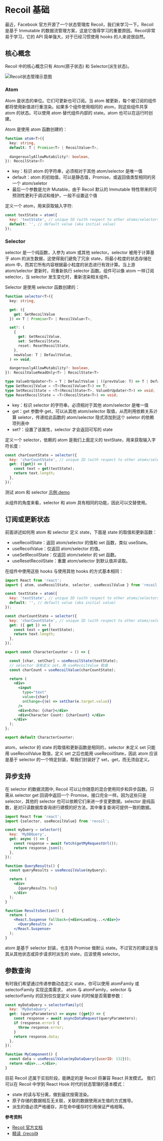 # Recoil 基础


最近，Facebook 官方开源了一个状态管理库 Recoil，我们来学习一下。Recoil 是基于 Immutable 的数据流管理方案，这是它值得学习的重要原因。Recoil非常易于学习，它的 API 简单强大，对于已经习惯使用 hooks 的人来说很自然。

## 核心概念

Recoil 中的核心概念只有 Atom(原子状态) 和 Selector(派生状态)。

![Recoil状态管理示意图](/img/recoil.png "Recoil状态管理示意图")

### Atom 

 Atom 是状态的单位。它们可更新也可订阅。当 atom 被更新，每个被订阅的组件都将使用新值进行重渲染。如果多个组件使用相同的 atom，则这些组件共享 atom 的状态。可以使用 atom 替代组件内部的 state。atom 也可以在运行时创建。

Atom 是使用 atom 函数创建的：

```ts
function atom<T>({
  key: string,
  default: T | Promise<T> | RecoilValue<T>,
  
  dangerouslyAllowMutability?: boolean,
}): RecoilState<T>
```

- key：标识 atom 的字符串，必须相对于其他 atom/selector 是唯一值
- default：atom 的初始值，可以是静态值，Promise，或返回值类型相同的另一个 atom/seletor
- 最后一个参数是允许 Mutable，由于 Recoil 默认的 Immutable 特性带来的可预测性更利于调试和维护，一般不设置这个值

定义一个 atom，用来获取输入字符:

```js
const textState = atom({
  key: 'textState', // unique ID (with respect to other atoms/selectors)
  default: '', // default value (aka initial value)
});
```

### Selector

selector 是一个纯函数，入参为 atom 或其他 selector。selector 被用于计算基于 atom 的派生数据，这使得我们避免了冗余 state，将最小粒度的状态存储在 atom 中，而其它所有内容根据最小粒度的状态进行有效计算。当上游 atom/selector 更新时，将重新执行 selector 函数。组件可以像 atom 一样订阅 selector，当 selector 发生变化时，重新渲染相关组件。

Selector 是使用 selector 函数创建的：

```ts
function selector<T>({
  key: string,

  get: ({
    get: GetRecoilValue
  }) => T | Promise<T> | RecoilValue<T>,

  set?: (
    {
      get: GetRecoilValue,
      set: SetRecoilState,
      reset: ResetRecoilState,
    },
    newValue: T | DefaultValue,
  ) => void,

  dangerouslyAllowMutability?: boolean,
}): RecoilValueReadOnly<T> | RecoilState<T>
```
```ts
type ValueOrUpdater<T> = T | DefaultValue | ((prevValue: T) => T | DefaultValue);
type GetRecoilValue = <T>(RecoilValue<T>) => T;
type SetRecoilState = <T>(RecoilState<T>, ValueOrUpdater<T>) => void;
type ResetRecoilState = <T>(RecoilState<T>) => void;
```

- key：标识 selector 的字符串，必须相对于其他 atom/selector 是唯一值
- get：get 参数中 get，可以从其他 atom/selector 取值，从而利用依赖关系计算 seletor，传递给此函数的 atom/selector 隐式添加到这个 seletor 的依赖项列表中
- set?：设置了该属性，selector 才会返回可写的 state

定义一个 selector，依赖的 atom 是我们上面定义的 textState，用来获取输入字符长度 :

```jsx
const charCountState = selector({
  key: 'charCountState', // unique ID (with respect to other atoms/selectors)
  get: ({get}) => {
    const text = get(textState);
    return text.length;
  },
});
```
测试 atom 和 selector [示例 demo](https://recoiljs.org/docs/introduction/getting-started#demo)

从组件的角度来看，selector 和 atom 具有相同的功能，因此可以交替使用。

## 订阅或更新状态

前面讲述如何用 atom 和 selector 定义 state，下面是 state 的取值和更新函数：

- useRecoilState：返回 atom/selector 的值和 set 函数，类似 useState。
- useRecoilValue：仅返回 atom/selector 的值。
- useSetRecoilState：仅返回 atom/seletor 的 set 函数。
- useResetRecoilState：重置 atom/selector 到默认值并读取。

在组件中使用这些 hooks 与使用其他 hooks 的方式基本相同：

```jsx
import React from 'react';
import { atom, useRecoilState, selector, useRecoilValue } from 'recoil';

const textState = atom({
  key: 'textState', // unique ID (with respect to other atoms/selectors)
  default: '', // default value (aka initial value)
});

const charCountState = selector({
  key: 'charCountState', // unique ID (with respect to other atoms/selectors)
  get: ({ get }) => {
    const text = get(textState);
    return text.length;
  },
});

export const CharacterCounter = () => {

  const [char, setChar] = useRecoilState(textState);
  // selector 没有定义 set，用 useRecoilValue 取值 
  const charCount = useRecoilValue(charCountState);

  return (
    <div>
      <input
        type="text"
        value={char}
        onChange={(e) => setChar(e.target.value)}
      />
      <div>Echo: {char}</div>
      <div>Character Count: {charCount} </div>
    </div>
  );
};

export default CharacterCounter;
```
atom，selector 的 state 的取值和更新函数是相同的，selector 未定义 set 只能用 useRecoilValue 取值，定义 set 之后也能用 useRecoilState，因此 atom 应该是基于 selector 的一个特定封装，帮我们封装好了 set，get，而无须自定义。


## 异步支持

在 selector 的数据流图中, Recoil 可以让你随意的混合使用同步和异步函数。只需从 selector get 回调中返回一个 Promise，接口完全一样。因为这些只是 selector，其他的 selector 也可以依赖它们来进一步变更数据。selector 是纯函数，是对只读数据库查询进行建模的好方法，其中重复查询可提供一致的数据。

```jsx
import React from 'react';
import {selector, useRecoilValue} from 'recoil';

const myQuery = selector({
  key: 'MyDBQuery',
  get: async () => {
    const response = await fetch(getMyRequestUrl());
    return response.json();
  },
});

function QueryResults() {
  const queryResults = useRecoilValue(myQuery);

  return (
    <div>
      {queryResults.foo}
    </div>
  );
}

function ResultsSection() {
  return (
    <React.Suspense fallback={<div>Loading...</div>}>
      <QueryResults />
    </React.Suspense>
  );
}
```
atom 是基于 selector 封装，也支持 Promise 做默认 state。不过官方的建议是当其从其他状态或异步请求时派生的 state，应该使用 selector。

## 参数查询

有时我们希望通过传递参数动态定义 state，你可以使用 atomFamily 或 selectorFamily 实现这类需求，
atom 与 atomFamily，selector 与 selectorFamily 的区别仅仅是定义 state 的时候是否需要参数：

```jsx
const myDataQuery = selectorFamily({
  key: 'MyDataQuery',
  get: (queryParameters) => async ({get}) => {
    const response = await asyncDataRequest(queryParameters);
    if (response.error) {
      throw response.error;
    }
    return response.data;
  },
});

function MyComponent() {
  const data = useRecoilValue(myDataQuery({userID: 132}));
  return <div>...</div>;
}
```

目前 Recoil 还属于实验阶段，能确定的是 Recoil 将兼容 React 并发模式。
我们可以在 Recoil 中学到 React Hook 时代的状态管理的基本模式：

- state 的读与写分离，做到最优按需渲染。
- 原子存储的数据相互无关联，关联的数据使用派生值的方式推导。
- 派生的值必须严格缓存，并在命中缓存时引用保证严格相等。

**参考资料**

- [Recoil 官方文档](https://recoiljs.org/)
- [精读《recoil》](https://zhuanlan.zhihu.com/p/143335599)



